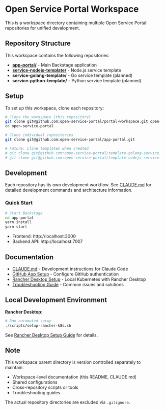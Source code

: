 # Open Service Portal Workspace

This is a workspace directory containing multiple Open Service Portal repositories for unified development.

## Repository Structure

This workspace contains the following repositories:

- **[app-portal/](https://github.com/open-service-portal/app-portal)** - Main Backstage application
- **[service-nodejs-template/](https://github.com/open-service-portal/service-nodejs-template)** - Node.js service template
- **service-golang-template/** - Go service template (planned)
- **service-python-template/** - Python service template (planned)

## Setup

To set up this workspace, clone each repository:

```bash
# Clone the workspace (this repository)
git clone git@github.com:open-service-portal/portal-workspace.git open-service-portal
cd open-service-portal

# Clone individual repositories
git clone git@github.com:open-service-portal/app-portal.git

# Future: Clone templates when created
# git clone git@github.com:open-service-portal/template-golang-service.git
# git clone git@github.com:open-service-portal/template-nodejs-service.git
```

## Development

Each repository has its own development workflow. See [CLAUDE.md](./CLAUDE.md) for detailed development commands and architecture information.

### Quick Start

```bash
# Start Backstage
cd app-portal
yarn install
yarn start
```

- Frontend: http://localhost:3000
- Backend API: http://localhost:7007

## Documentation

- [CLAUDE.md](./CLAUDE.md) - Development instructions for Claude Code
- [GitHub App Setup](./docs/github-app-setup.md) - Configure GitHub authentication
- [Rancher Desktop Setup](./docs/rancher-desktop-setup.md) - Local Kubernetes with Rancher Desktop
- [Troubleshooting Guide](./docs/troubleshooting/) - Common issues and solutions

## Local Development Environment

**Rancher Desktop:**
```bash
# Run automated setup
./scripts/setup-rancher-k8s.sh
```
See [Rancher Desktop Setup Guide](./docs/rancher-desktop-setup.md) for details.

## Note

This workspace parent directory is version controlled separately to maintain:
- Workspace-level documentation (this README, CLAUDE.md)
- Shared configurations
- Cross-repository scripts or tools
- Troubleshooting guides

The actual repository directories are excluded via `.gitignore`.